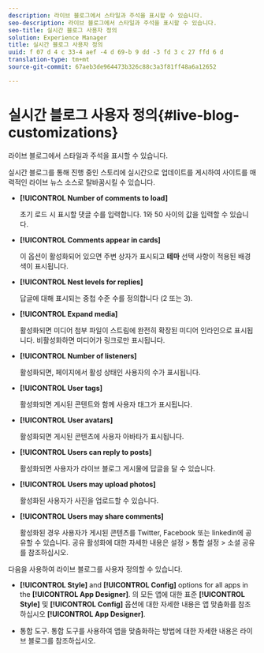 ```yaml
---
description: 라이브 블로그에서 스타일과 주석을 표시할 수 있습니다.
seo-description: 라이브 블로그에서 스타일과 주석을 표시할 수 있습니다.
seo-title: 실시간 블로그 사용자 정의
solution: Experience Manager
title: 실시간 블로그 사용자 정의
uuid: f 07 d 4 c 33-4 aef -4 d 69-b 9 dd -3 fd 3 c 27 ffd 6 d
translation-type: tm+mt
source-git-commit: 67aeb3de964473b326c88c3a3f81ff48a6a12652

---
```



# 실시간 블로그 사용자 정의{#live-blog-customizations}

라이브 블로그에서 스타일과 주석을 표시할 수 있습니다.



실시간 블로그를 통해 진행 중인 스토리에 실시간으로 업데이트를 게시하여 사이트를 매력적인 라이브 뉴스 소스로 탈바꿈시킬 수 있습니다.

* **[!UICONTROL Number of comments to load]**

   초기 로드 시 표시할 댓글 수를 입력합니다. 1와 50 사이의 값을 입력할 수 있습니다.

* **[!UICONTROL Comments appear in cards]**

   이 옵션이 활성화되어 있으면 주변 상자가 표시되고 **테마** 선택 사항이 적용된 배경색이 표시됩니다.

* **[!UICONTROL Nest levels for replies]**

   답글에 대해 표시되는 중첩 수준 수를 정의합니다 (2 또는 3).

* **[!UICONTROL Expand media]**

   활성화되면 미디어 첨부 파일이 스트림에 완전히 확장된 미디어 인라인으로 표시됩니다. 비활성화하면 미디어가 링크로만 표시됩니다.

* **[!UICONTROL Number of listeners]**

   활성화되면, 페이지에서 활성 상태인 사용자의 수가 표시됩니다.

* **[!UICONTROL User tags]**

   활성화되면 게시된 콘텐트와 함께 사용자 태그가 표시됩니다.

* **[!UICONTROL User avatars]**

   활성화되면 게시된 콘텐츠에 사용자 아바타가 표시됩니다.

* **[!UICONTROL Users can reply to posts]**

   활성화되면 사용자가 라이브 블로그 게시물에 답글을 달 수 있습니다.

* **[!UICONTROL Users may upload photos]**

   활성화된 사용자가 사진을 업로드할 수 있습니다.

* **[!UICONTROL Users may share comments]**

   활성화된 경우 사용자가 게시된 콘텐츠를 Twitter, Facebook 또는 linkedin에 공유할 수 있습니다. 공유 활성화에 대한 자세한 내용은 설정 > 통합 설정 > 소셜 공유를 참조하십시오.

다음을 사용하여 라이브 블로그를 사용자 정의할 수 있습니다.

* **[!UICONTROL Style]** and **[!UICONTROL Config]** options for all apps in the **[!UICONTROL App Designer]**. 의 모든 앱에 대한 표준 **[!UICONTROL Style]** 및 **[!UICONTROL Config]** 옵션에 대한 자세한 내용은 앱 맞춤화를 참조하십시오 **[!UICONTROL App Designer]**.

* 통합 도구. 통합 도구를 사용하여 앱을 맞춤화하는 방법에 대한 자세한 내용은 라이브 블로그를 참조하십시오.


